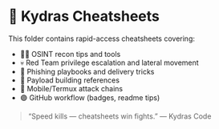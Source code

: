 # 📝 Kydras Cheatsheets

This folder contains rapid-access cheatsheets covering:

- 🕵️‍♂️ OSINT recon tips and tools
- 💀 Red Team privilege escalation and lateral movement
- 🎣 Phishing playbooks and delivery tricks
- 📡 Payload building references
- 📱 Mobile/Termux attack chains
- 🟣 GitHub workflow (badges, readme tips)

> “Speed kills — cheatsheets win fights.” — Kydras Code
